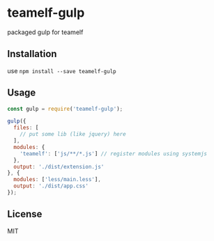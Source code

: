 # teamelf-gulp
packaged gulp for teamelf

## Installation
use `npm install --save teamelf-gulp`

## Usage
```js
const gulp = require('teamelf-gulp');

gulp({
  files: [
    // put some lib (like jquery) here
  ],
  modules: {
    'teamelf': ['js/**/*.js'] // register modules using systemjs
  },
  output: './dist/extension.js'
}, {
  modules: ['less/main.less'],
  output: './dist/app.css'
});
```

## License
MIT
